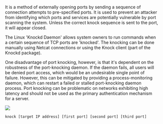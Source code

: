 It is a method of externally opening ports by sending a sequence of connection attempts to pre-specified ports. It is used to prevent an attacker from identifying which ports and services are potentially vulnerable by port scanning the system. Unless the correct knock sequence is sent to the port, it will appear closed.

The Linux 'Knockd Daemon' allows system owners to run commands when a certain sequence of TCP ports are 'knocked'. The knocking can be done manually using Netcat connections or using the Knock client (part of the Knockd package).

One disadvantage of port knocking, however, is that it's dependent on the robustness of the port-knocking daemon. If the daemon fails, all users will be denied port access, which would be an undesirable single point of failure. However, this can be mitigated by providing a process-monitoring daemon, which can restart a failed or stalled port-knocking daemon process. Port knocking can be problematic on networks exhibiting high latency and should not be used as the primary authentication mechanism for a server.

![](https://il-labforge-assets.origin.immersivelabs.team/uploads/mWcMf_wvVMu7nDuWIUXc2btej0cp8uWTbGHX8i7adlw.png)

`knock [target IP address] [first port] [second port] [third port]`

